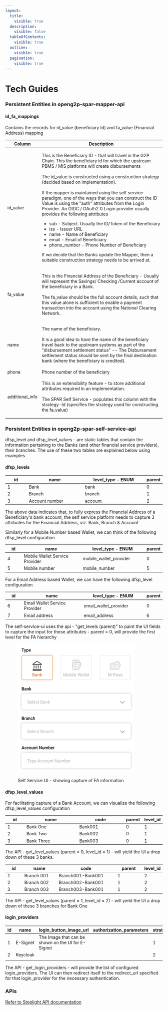 ```yaml
---
layout:
  title:
    visible: true
  description:
    visible: false
  tableOfContents:
    visible: true
  outline:
    visible: true
  pagination:
    visible: true
---
```


# Tech Guides

### Persistent Entities in openg2p-spar-mapper-api

#### id\_fa\_mappings&#x20;

Contains the records for id\_value (beneficiary Id) and fa\_value (Financial Address) mapping

| Column           | Description                                                                                                                                                                                                                                                                                                                                                                                                                                                                                                                                                                                                                                                                                                                                                                                                                                                                              |
| ---------------- | ---------------------------------------------------------------------------------------------------------------------------------------------------------------------------------------------------------------------------------------------------------------------------------------------------------------------------------------------------------------------------------------------------------------------------------------------------------------------------------------------------------------------------------------------------------------------------------------------------------------------------------------------------------------------------------------------------------------------------------------------------------------------------------------------------------------------------------------------------------------------------------------- |
| id\_value        | <p>This is the Beneficiary ID - that will travel in the G2P Chain. This the beneficiary id for which the upstream PBMS / MIS platforms will create disbursements<br><br>The id_value is constructed using a construction strategy (decided based on implementation). <br><br>If the mapper is maintained using the self service paradigm, one of the ways that you can construct the ID Value is using the "auth" attributes from the Login Provider. An OIDC / OAuth2.0 Login provider usually provides the following attributes</p><ul><li>sub - Subject. Usually the ID/Token of the Beneficiary</li><li>iss - Issuer URL</li><li>name - Name of Beneficiary</li><li>email - Email of Beneficiary</li><li>phone_number - Phone Number of Beneficiary<br></li></ul><p>If we decide that the Banks update the Mapper, then a suitable construction strategy needs to be arrived at.</p> |
| fa\_value        | <p>This is the Financial Address of the Beneficiary - Usually will represent the Savings/ Checking /Current account of the beneficiary in a Bank. <br><br>The fa_value should be the full account details, such that this value alone is sufficient to enable a payment transaction into the account using the National Clearing Network. </p>                                                                                                                                                                                                                                                                                                                                                                                                                                                                                                                                           |
| name             | <p>The name of the beneficiary. <br><br>It is a good idea to have the name of the beneficiary travel back to the upstream systems as part of the "disbursement settlement status" -- The Disbursement settlement status should be sent by the final destination bank (where the beneficiary is credited).</p>                                                                                                                                                                                                                                                                                                                                                                                                                                                                                                                                                                            |
| phone            | Phone number of the beneficiary                                                                                                                                                                                                                                                                                                                                                                                                                                                                                                                                                                                                                                                                                                                                                                                                                                                          |
| additional\_info | <p>This is an extensibility feature - to store additional attributes required in an implementation.<br><br>The SPAR Self Service - populates this column with the strategy-Id (specifies the strategy used for constructing the fa_value)</p>                                                                                                                                                                                                                                                                                                                                                                                                                                                                                                                                                                                                                                            |

### Persistent Entities in openg2p-spar-self-service-api

dfsp\_level and dfsp\_level\_values - are static tables that contain the information pertaining to the Banks (and other financial service providers), their branches.  The use of these two tables are explained below using examples

#### dfsp\_levels

<table><thead><tr><th width="78">id</th><th width="227">name</th><th width="246">level_type - ENUM</th><th>parent</th></tr></thead><tbody><tr><td>1</td><td>Bank</td><td>bank</td><td>0</td></tr><tr><td>2</td><td>Branch</td><td>branch</td><td>1</td></tr><tr><td>3</td><td>Account number</td><td>account</td><td>2</td></tr></tbody></table>

The above data indicates that, to fully express the Financial Address of a Beneficiary's bank account, the self service platform needs to capture 3 attributes for the Financial Address, viz. Bank, Branch & Account

Similarly for a Mobile Number based Wallet, we can think of the following dfsp\_level configuration

<table><thead><tr><th width="61">id</th><th width="279">name</th><th width="224">level_type - ENUM</th><th>parent</th></tr></thead><tbody><tr><td>4</td><td>Mobile Wallet Service Provider</td><td>mobile_wallet_provider</td><td>0</td></tr><tr><td>5</td><td>Mobile number</td><td>mobile_number</td><td>5</td></tr></tbody></table>

For a Email Address based Wallet, we can have the following dfsp\_level configuration

<table><thead><tr><th width="61">id</th><th width="279">name</th><th width="224">level_type - ENUM</th><th>parent</th></tr></thead><tbody><tr><td>6</td><td>Email Wallet Service Provider</td><td>email_wallet_provider</td><td>0</td></tr><tr><td>7</td><td>Email address</td><td>email_address</td><td>6</td></tr></tbody></table>

The self-service-ui uses the api - "get\_levels (parent)" to paint the UI fields to capture the input for these attributes - parent = 0, will provide the first level for the FA hierarchy

<figure><img src="../.gitbook/assets/self-service-ui-dfsp-levels.png" alt="" width="372"><figcaption><p>Self Service UI - showing capture of FA information</p></figcaption></figure>

#### dfsp\_level\_values

For facilitating capture of a Bank Account, we can visualize the following dfsp\_level\_values configuration

<table><thead><tr><th width="66">id</th><th width="220">name</th><th width="177">code</th><th>parent</th><th>level_id</th></tr></thead><tbody><tr><td>1</td><td>Bank One</td><td>Bank001</td><td>0</td><td>1</td></tr><tr><td>2</td><td>Bank Two</td><td>Bank002</td><td>0</td><td>1</td></tr><tr><td>3</td><td>Bank Three</td><td>Bank003</td><td>0</td><td>1</td></tr></tbody></table>

The API - get\_level\_values (parent = 0, level\_id = 1) - will yield the UI a drop down of these 3 banks.

<table><thead><tr><th width="66">id</th><th width="141">name</th><th width="258">code</th><th width="97">parent</th><th>level_id</th></tr></thead><tbody><tr><td>1</td><td>Branch 001</td><td>Branch001-Bank001</td><td>1</td><td>2</td></tr><tr><td>2</td><td>Branch 002</td><td>Branch002-Bank001</td><td>1</td><td>2</td></tr><tr><td>3</td><td>Branch 003</td><td>Branch003-Bank001</td><td>1</td><td>2</td></tr></tbody></table>

The API - get\_level\_values (parent = 1, level\_id = 2) - will yield the UI a drop down of these 3 branches for Bank One

#### login\_providers

<table><thead><tr><th width="66">id</th><th width="102">name</th><th width="181">login_button_image_url</th><th width="245">authorization_parameters</th><th>strategy_id</th></tr></thead><tbody><tr><td>1</td><td>E-Signet</td><td>The Image that can be shown on the UI for E-Signet</td><td></td><td>1</td></tr><tr><td>2</td><td>Keycloak</td><td></td><td></td><td>2</td></tr><tr><td></td><td></td><td></td><td></td><td></td></tr></tbody></table>

The API - get\_login\_providers - will provide the list of configured login\_providers. The UI can then redirect itself to the redirect\_url specified for that login\_provider for the necessary authentication.

### APIs

[Refer to Stoplight API documentation](https://openg2p.stoplight.io/docs/social-payments-account-registry)
